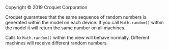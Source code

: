 Copyright © 2019 Croquet Corporation

Croquet guarantees that the same sequence of random numbers is generated within the model on each device.
If you call `Math.random()` within the model it will return the same number on all machines.

Calls to `Math.random()` within the view will behave normally. Different machines will receive different random numbers.
